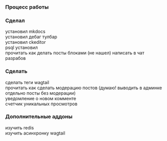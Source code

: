 ### Процесс работы

### Сделал
установил mkdocs  
установил дебаг тулбар  
установил ckeditor  
psql установил  
прочитать как делать посты блоками  (не нашел) написать в чат разрабов

### Сделать 
сделать теги wagtail  
прочитать как сделать модерацию постов  (думаю!
выводить в админке отдельно посты без модерации)  
уведомление о новом комменте  
счетчик уникальных просмотров  

### Дополнительные аддоны
изучить redis  
изучить асинхронку
wagtail  

